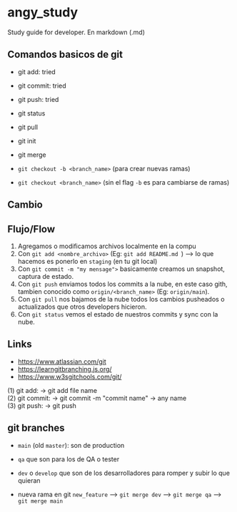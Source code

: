 # angy_study
Study guide for developer. En markdown (.md)

## Comandos basicos de git

- git add: tried
- git commit: tried
- git push: tried
- git status
- git pull
- git init

- git merge
- `git checkout -b <branch_name>` (para crear nuevas ramas)
- `git checkout <branch_name>` (sin el flag `-b` es para cambiarse de ramas)
## Cambio

## Flujo/Flow

1. Agregamos o modificamos archivos localmente en la compu
2. Con `git add <nombre_archivo>` (Eg: `git add README.md `) --> lo que hacemos es ponerlo en `staging` (en tu git local)
3. Con `git commit -m "my mensage">` basicamente creamos un snapshot, captura de estado.
4. Con `git push` enviamos todos los commits a la nube, en este caso gith, tambien conocido como `origin/<branch_name>` (Eg: `origin/main`).
5. Con `git pull` nos bajamos de la nube todos los cambios pusheados o actualizados que otros developers hicieron.
6. Con `git status` vemos el estado de nuestros commits y sync con la nube.


## Links

- https://www.atlassian.com/git 
- https://learngitbranching.js.org/
- https://www.w3sgitchools.com/git/


 (1) git add: -> git add file name <br>
 (2) git commit: -> git commit -m "commit name" -> any name <br>
 (3) git push: -> git push 

## git branches

- `main` (old `master`): son de production
- `qa` que son para los de QA o tester
- `dev` o `develop` que son de los desarrolladores para romper y subir lo que quieran

- nueva rama en git `new_feature` --> `git merge dev` --> `git merge qa` --> `git merge main`